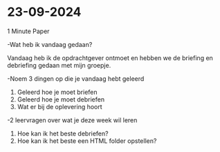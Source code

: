 # 23-09-2024

1 Minute Paper 

-Wat heb ik vandaag gedaan? 

Vandaag heb ik de opdrachtgever ontmoet en hebben we de briefing en debriefing gedaan met mijn groepje.

-Noem 3 dingen op die je vandaag hebt geleerd

1. Geleerd hoe je moet briefen
2. Geleerd hoe je moet debriefen
3. Wat er bij de oplevering hoort

-2 leervragen over wat je deze week wil leren

1. Hoe kan ik het beste debriefen?
2. Hoe kan ik het beste een HTML folder opstellen?